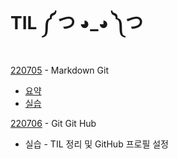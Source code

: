 # TIL ༼ つ ◕_◕ ༽つ

[220705](./220705/Markdown_Git.md) - Markdown Git

* [요약](./220705/TIL_0705_Summary.md)
* [실습](./220705/markdown_practice.md)

[220706](./220706/TIL0706.md) - Git Git Hub

* 실습 - TIL 정리 및 GitHub 프로필 설정